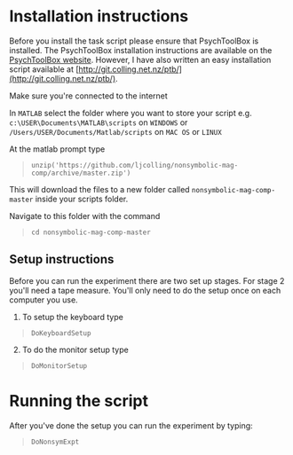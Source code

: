 # Installation instructions 

Before you install the task script please ensure that PsychToolBox is installed. The PsychToolBox installation instructions are available on the [PsychToolBox website](http://psychtoolbox.org). However, I have also written an easy installation script available at [http://git.colling.net.nz/ptb/](http://git.colling.net.nz/ptb/).

Make sure you're connected to the internet

In `MATLAB` select the folder where you want to store your script e.g.
`c:\USER\Documents\MATLAB\scripts` on `WINDOWS` or
`/Users/USER/Documents/Matlab/scripts` on `MAC OS` or `LINUX`

At the matlab prompt type
> `unzip('https://github.com/ljcolling/nonsymbolic-mag-comp/archive/master.zip')`

This will download the files to a new folder called `nonsymbolic-mag-comp-master` inside your scripts folder.

Navigate to this folder with the command
> `cd nonsymbolic-mag-comp-master`

## Setup instructions

Before you can run the experiment there are two set up stages. For stage 2 you'll need a tape measure. You'll only need to do the setup once on each computer you use. 

1. To setup the keyboard type
> `DoKeyboardSetup`

2. To do the monitor setup type
> `DoMonitorSetup`

# Running the script

After you've done the setup you can run the experiment by typing:
> `DoNonsymExpt`
